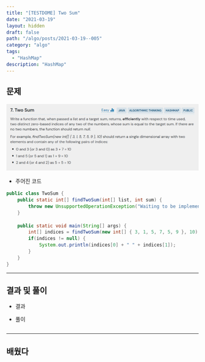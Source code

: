 ```yaml
---
title: "[TESTDOME] Two Sum"
date: "2021-03-19"
layout: hidden
draft: false
path: "/algo/posts/2021-03-19--005"
category: "algo"
tags:
  - "HashMap"
description: "HashMap"
---
```


## 문제

![](./006-01.PNG)

- 주어진 코드

```java
public class TwoSum {
    public static int[] findTwoSum(int[] list, int sum) {
        throw new UnsupportedOperationException("Waiting to be implemented.");
    }

    public static void main(String[] args) {
        int[] indices = findTwoSum(new int[] { 3, 1, 5, 7, 5, 9 }, 10);
        if(indices != null) {
            System.out.println(indices[0] + " " + indices[1]);
        }
    }
}
```

---

## 결과 및 풀이
- 결과 


- 풀이

```java

```

---

## 배웠다
